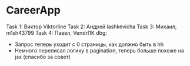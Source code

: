# CareerApp

Task 1: Виктор Viktorline
Task 2: Андрей lashkevicha
Task 3: Михаил, m1sh43799
Task 4: Павел, VendrI1K
dbg: 
  - Запрос теперь уходит с 0 страницы, как должно быть в hh
  - Немного переписал логику в pagination, теперь больше похоже на jsx (спасибо за совет)